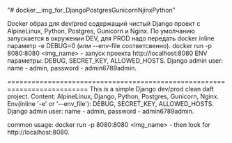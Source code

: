 "# docker__img_for_DjangoPostgresGunicornNjinxPython"

  Docker образ для dev/prod содержащий чистый Django проект
  с AlpineLinux, Python, Postgres, Gunicorn и Nginx.
  По умолчанию запускается в окружении DEV, 
  для PROD надо передать docker inline параметр -e DEBUG=0 (илм --env-file соответсвенно).
    docker run -p 8080:8080 <img_name> - запуск проекта http://localhost:8080
  ENV параметры: DEBUG, SECRET_KEY, ALLOWED_HOSTS.
  Django admin user: name - admin, password - admin6789admin.

==========================================================================
  This is a simple Django dev/prod clean daft project.
  Content: AlpineLinux, Django, Python, Postgres, Gunicorn, Nginx.
  Env(inline '-e' or '--env_file'): DEBUG, SECRET_KEY, ALLOWED_HOSTS.
  Django admin user: name - admin, password - admin6789admin.

  common usage: docker run -p 8080:8080 <img_name> - then look for http://localhost:8080.
